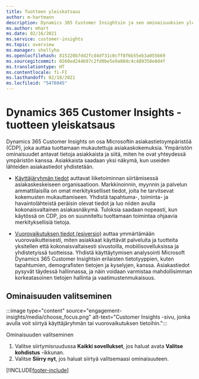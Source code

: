 ```yaml
---
title: Tuotteen yleiskatsaus
author: m-hartmann
description: Dynamics 365 Customer Insightsin ja sen ominaisuuksien yleiskatsaus.
ms.author: mhart
ms.date: 02/16/2021
ms.service: customer-insights
ms.topic: overview
ms.manager: shellyha
ms.openlocfilehash: 815220b7dd2fcd4df31c0cff8f6b55eb3a055669
ms.sourcegitcommit: 0260ed244b97c2fd0be5e9a084c4c489358e8d4f
ms.translationtype: HT
ms.contentlocale: fi-FI
ms.lasthandoff: 02/18/2021
ms.locfileid: "5476945"
---
```

# <a name="product-overview-for-dynamics-365-customer-insights"></a>Dynamics 365 Customer Insights -tuotteen yleiskatsaus

Dynamics 365 Customer Insights on osa Microsoftin asiakastietoympäristöä (CDP), joka auttaa tuottamaan mukautettuja asiakaskokemuksia. Ympäristön ominaisuudet antavat tietoja asiakkaista ja siitä, miten he ovat yhteydessä ympäristön kanssa. Asiakkaista saadaan yksi näkymä, kun useiden lähteiden asiakastiedot yhdistetään.


- [Käyttäjäryhmän tiedot](audience-insights/overview.md) auttavat liiketoiminnan siirtämisessä asiakaskeskeiseen organisaatioon. Markkinoinnin, myynnin ja palvelun ammattilaisilla on omat merkitykselliset tiedot, joita he tarvitsevat kokemusten mukauttamiseen. Yhdistä tapahtuma-, toiminta- ja havaintolähteistä peräisin olevat tiedot ja luo niiden avulla kokonaisvaltainen asiakasnäkymä. Tuloksia saadaan nopeasti, kun käytössä on CDP, jos on suunniteltu tuottamaan toimintaa ohjaavia merkityksellisiä tietoja. 

- [Vuorovaikutuksen tiedot (esiversio)](engagement-insights/index.yml) auttaa ymmärtämään vuorovaikutteisesti, miten asiakkaat käyttävät palveluita ja tuotteita yksitellen että kokonaisvaltaisesti sivustoilla, mobiilisovelluksissa ja yhdistetyissä tuotteissa. Yhdistä käyttäytymisen analysointi Microsoft Dynamics 365 Customer Insightsin erilaisten tietotyyppien, kuten tapahtumien, demografisten tietojen ja kyselyjen, kanssa. Asiakastiedot pysyvät täydessä hallinnassa, ja näin voidaan varmistaa mahdollisimman korkeatasoinen tietojen hallinta ja vaatimustenmukaisuus.
 
## <a name="choose-a-capability"></a>Ominaisuuden valitseminen

:::image type="content" source="engagement-insights/media/choose_focus.png" alt-text="Customer Insights -sivu, jonka avulla voit siirtyä käyttäjäryhmän tai vuorovaikutuksen tietoihin.":::

Ominaisuuden valitseminen

1. Valitse siirtymisruudussa **Kaikki sovellukset**, jos haluat avata **Valitse kohdistus** -ikkunan.
1. Valitse **Siirry nyt**, jos haluat siirtyä valitsemaasi ominaisuuteen.


[!INCLUDE[footer-include](includes/footer-banner.md)]